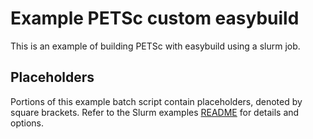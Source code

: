 # Example PETSc custom easybuild

This is an example of building PETSc with easybuild using a slurm job. 

## Placeholders

Portions of this example batch script contain placeholders, denoted by square brackets. Refer to the Slurm examples [README](/slurm/README.md) for details and options.
